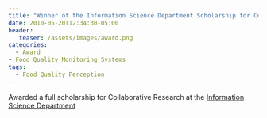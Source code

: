 ```yaml
---
title: "Winner of the Information Science Department Scholarship for Collaborative Research"
date: 2010-05-20T12:34:30-05:00
header:
   teaser: /assets/images/award.png
categories:
  - Award
- Food Quality Monitoring Systems
tags:
  - Food Quality Perception
---
```


Awarded a full scholarship for Collaborative Research at the [Information Science Department][URL] 

[URL]: https://www.eis.ynu.ac.jp/index.html


